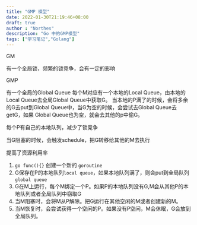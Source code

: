 ```yaml
---
title: "GMP 模型"
date: 2022-01-30T21:19:46+08:00
draft: true
author : "Northes"
description: "Go 中的GMP模型"
tags: ["学习笔记","Golang"]
---
```


GM

有一个全局锁，频繁的锁竞争，会有一定的影响

GMP

有一个全局的Global Queue
每个M对应有一个本地的Local Queue，由本地的Local Queue去全局Global Queue中获取G。
当本地的P满了的时候，会将多余的G去put到Global Queue中，当G为空的时候，会尝试去Global Queue去getG，如果
Global Queue也为空，就会去其他的p中偷G。

每个P有自己的本地队列，减少了锁竞争

当G阻塞的时候，会触发schedule，把G转移给其他的M去执行

提高了资源利用率



1. `go func(){}` 创建一个新的 `goroutine`
2. G保存在P的本地队列`local queue`，如果本地队列满了，则会put到全局队列`global queue`
3. G在M上运行，每个M绑定一个P。如果P的本地队列没有G,M会从其他P的本地队列或者全局队列中窃取G
4. 当M阻塞时，会将M从P解除。把G运行在其他空闲的M或者创建新的M。
5. 当M恢复时，会尝试获得一个空闲的P。如果没有P空闲，M会休眠，G会放到全局队列。
